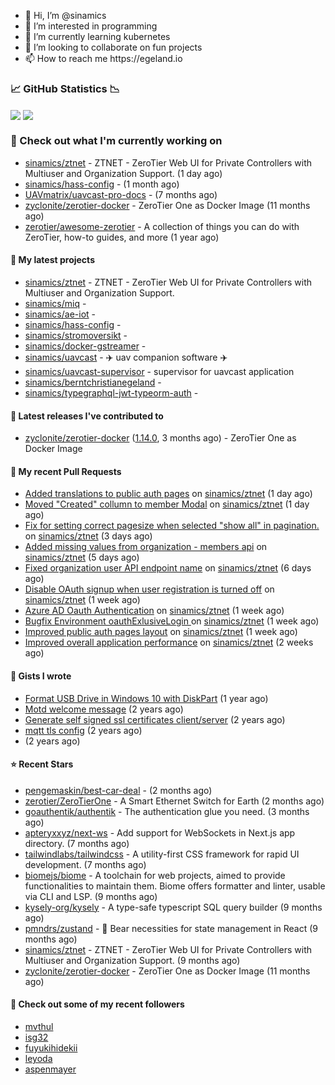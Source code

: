 <p align="center">
  <ul>
    <li>👋 Hi, I’m @sinamics</li>
    <li>👀 I’m interested in programming</li>
    <li>🌱 I’m currently learning kubernetes</li>
    <li>💞️ I’m looking to collaborate on fun projects</li>
    <li>📫 How to reach me https://egeland.io</li>
  </ul>
</p>

### 📈 GitHub Statistics 📉
<img align="center" src="https://githubreadme.egeland.io/?username=sinamics&show_icons=true&theme=ayu-mirage" />
<img align="center" src="https://githubreadme.egeland.io/top-langs/?username=sinamics&theme=ayu-mirage&layout=compact" />

### 👷 Check out what I'm currently working on

- [sinamics/ztnet](https://github.com/sinamics/ztnet) - ZTNET - ZeroTier Web UI for Private Controllers with Multiuser and Organization Support. (1 day ago)
- [sinamics/hass-config](https://github.com/sinamics/hass-config) -  (1 month ago)
- [UAVmatrix/uavcast-pro-docs](https://github.com/UAVmatrix/uavcast-pro-docs) -  (7 months ago)
- [zyclonite/zerotier-docker](https://github.com/zyclonite/zerotier-docker) - ZeroTier One as Docker Image (11 months ago)
- [zerotier/awesome-zerotier](https://github.com/zerotier/awesome-zerotier) - A collection of things you can do with ZeroTier, how-to guides, and more (1 year ago)

#### 🌱 My latest projects

- [sinamics/ztnet](https://github.com/sinamics/ztnet) - ZTNET - ZeroTier Web UI for Private Controllers with Multiuser and Organization Support.
- [sinamics/miq](https://github.com/sinamics/miq) - 
- [sinamics/ae-iot](https://github.com/sinamics/ae-iot) - 
- [sinamics/hass-config](https://github.com/sinamics/hass-config) - 
- [sinamics/stromoversikt](https://github.com/sinamics/stromoversikt) - 
- [sinamics/docker-gstreamer](https://github.com/sinamics/docker-gstreamer) - 
- [sinamics/uavcast](https://github.com/sinamics/uavcast) - ✈️ uav companion software ✈️
- [sinamics/uavcast-supervisor](https://github.com/sinamics/uavcast-supervisor) - supervisor for uavcast application
- [sinamics/berntchristianegeland](https://github.com/sinamics/berntchristianegeland) - 
- [sinamics/typegraphql-jwt-typeorm-auth](https://github.com/sinamics/typegraphql-jwt-typeorm-auth) - 

#### 🔭 Latest releases I've contributed to

- [zyclonite/zerotier-docker](https://github.com/zyclonite/zerotier-docker) ([1.14.0](https://github.com/zyclonite/zerotier-docker/releases/tag/1.14.0), 3 months ago) - ZeroTier One as Docker Image

#### 🔨 My recent Pull Requests

- [Added translations to public auth pages](https://github.com/sinamics/ztnet/pull/496) on [sinamics/ztnet](https://github.com/sinamics/ztnet) (1 day ago)
- [Moved &#34;Created&#34; collumn to member Modal](https://github.com/sinamics/ztnet/pull/495) on [sinamics/ztnet](https://github.com/sinamics/ztnet) (1 day ago)
- [Fix for setting correct pagesize when selected &#34;show all&#34; in pagination.](https://github.com/sinamics/ztnet/pull/494) on [sinamics/ztnet](https://github.com/sinamics/ztnet) (3 days ago)
- [Added missing values from organization - members api](https://github.com/sinamics/ztnet/pull/491) on [sinamics/ztnet](https://github.com/sinamics/ztnet) (5 days ago)
- [Fixed organization user API endpoint name](https://github.com/sinamics/ztnet/pull/490) on [sinamics/ztnet](https://github.com/sinamics/ztnet) (6 days ago)
- [Disable OAuth signup when user registration is turned off](https://github.com/sinamics/ztnet/pull/484) on [sinamics/ztnet](https://github.com/sinamics/ztnet) (1 week ago)
- [Azure AD Oauth Authentication](https://github.com/sinamics/ztnet/pull/483) on [sinamics/ztnet](https://github.com/sinamics/ztnet) (1 week ago)
- [Bugfix Environment oauthExlusiveLogin ](https://github.com/sinamics/ztnet/pull/481) on [sinamics/ztnet](https://github.com/sinamics/ztnet) (1 week ago)
- [Improved public auth pages layout](https://github.com/sinamics/ztnet/pull/479) on [sinamics/ztnet](https://github.com/sinamics/ztnet) (1 week ago)
- [Improved overall application performance](https://github.com/sinamics/ztnet/pull/474) on [sinamics/ztnet](https://github.com/sinamics/ztnet) (2 weeks ago)

#### 📓 Gists I wrote

- [Format USB Drive in Windows 10 with DiskPart](https://gist.github.com/8aa001b3dbe040e07917665b6a8f59c4) (1 year ago)
- [Motd welcome message](https://gist.github.com/d1f96f39b797ccb2eba6e8bd539510bc) (2 years ago)
- [Generate self signed ssl certificates client/server](https://gist.github.com/4ecdb293851b7018a715f4186ffa1e79) (2 years ago)
- [mqtt tls config](https://gist.github.com/20d325a3d7d8d9db4c657737f93aac99) (2 years ago)
- [](https://gist.github.com/2dce8bf46e2de3f3fb642bc342d9f5a2) (2 years ago)

#### ⭐ Recent Stars

- [pengemaskin/best-car-deal](https://github.com/pengemaskin/best-car-deal) -  (2 months ago)
- [zerotier/ZeroTierOne](https://github.com/zerotier/ZeroTierOne) - A Smart Ethernet Switch for Earth (2 months ago)
- [goauthentik/authentik](https://github.com/goauthentik/authentik) - The authentication glue you need. (3 months ago)
- [apteryxxyz/next-ws](https://github.com/apteryxxyz/next-ws) - Add support for WebSockets in Next.js app directory. (7 months ago)
- [tailwindlabs/tailwindcss](https://github.com/tailwindlabs/tailwindcss) - A utility-first CSS framework for rapid UI development. (7 months ago)
- [biomejs/biome](https://github.com/biomejs/biome) - A toolchain for web projects, aimed to provide functionalities to maintain them. Biome offers formatter and linter, usable via CLI and LSP. (9 months ago)
- [kysely-org/kysely](https://github.com/kysely-org/kysely) - A type-safe typescript SQL query builder (9 months ago)
- [pmndrs/zustand](https://github.com/pmndrs/zustand) - 🐻 Bear necessities for state management in React (9 months ago)
- [sinamics/ztnet](https://github.com/sinamics/ztnet) - ZTNET - ZeroTier Web UI for Private Controllers with Multiuser and Organization Support. (9 months ago)
- [zyclonite/zerotier-docker](https://github.com/zyclonite/zerotier-docker) - ZeroTier One as Docker Image (11 months ago)

#### 👯 Check out some of my recent followers

- [mvthul](https://github.com/mvthul)
- [isg32](https://github.com/isg32)
- [fuyukihidekii](https://github.com/fuyukihidekii)
- [leyoda](https://github.com/leyoda)
- [aspenmayer](https://github.com/aspenmayer)
